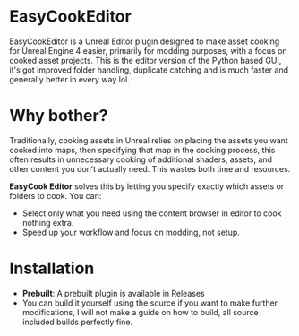 # EasyCookEditor
EasyCookEditor is a Unreal Editor plugin designed to make asset cooking for Unreal Engine 4 easier, primarily for modding purposes, with a focus on cooked asset projects.
This is the editor version of the Python based GUI, it's got improved folder handling, duplicate catching and is much faster and generally better in every way lol.

# Why bother?
Traditionally, cooking assets in Unreal relies on placing the assets you want cooked into maps, then specifying that map in the cooking process, this often results in unnecessary cooking of additional shaders, assets, and other content you don’t actually need. This wastes both time and resources.

**EasyCook Editor** solves this by letting you specify exactly which assets or folders to cook. You can:
* Select only what you need using the content browser in editor to cook nothing extra.
* Speed up your workflow and focus on modding, not setup.

# Installation
* **Prebuilt**: A prebuilt plugin is available in Releases
* You can build it yourself using the source if you want to make further modifications, I will not make a guide on how to build, all source included builds perfectly fine.


